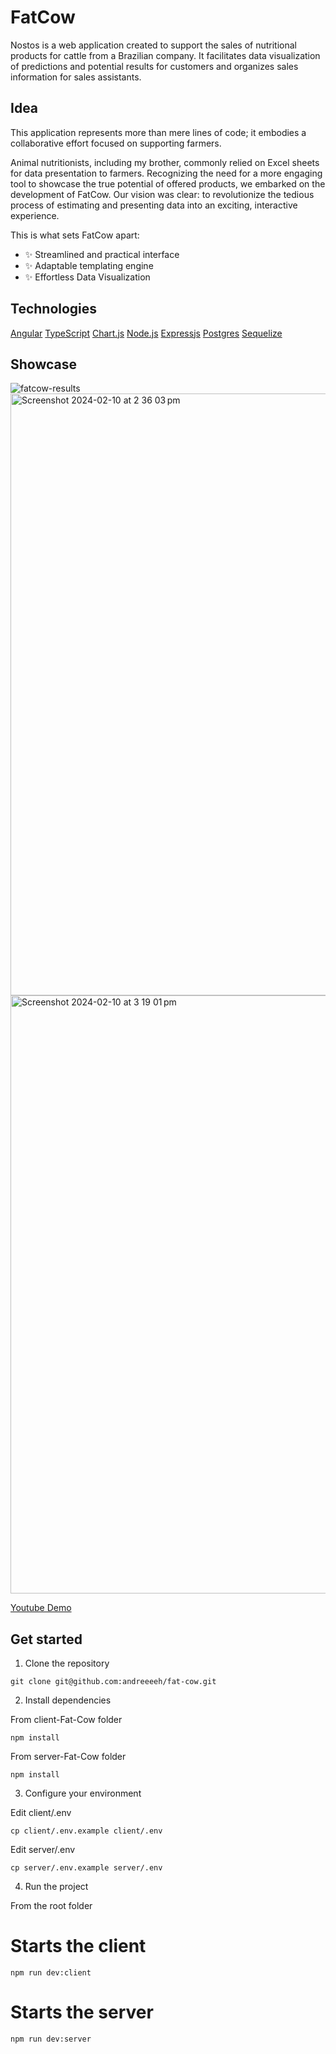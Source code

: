 # FatCow

Nostos is a web application created to support the sales of nutritional products for cattle from a Brazilian company. It facilitates data visualization of predictions and potential results for customers and organizes sales information for sales assistants.

## Idea

This application represents more than mere lines of code; it embodies a collaborative effort focused on supporting farmers.

Animal nutritionists, including my brother, commonly relied on Excel sheets for data presentation to farmers. Recognizing the need for a more engaging tool to showcase the true potential of offered products, we embarked on the development of FatCow. Our vision was clear: to revolutionize the tedious process of estimating and presenting data into an exciting, interactive experience.

This is what sets FatCow apart:

- ✨ Streamlined and practical interface
- ✨ Adaptable templating engine
- ✨ Effortless Data Visualization

## Technologies

[Angular](https://angular.io/)
[TypeScript](https://www.typescriptlang.org/)
[Chart.js](https://www.chartjs.org/)
[Node.js](https://nodejs.org/en)
[Expressjs](https://expressjs.com/)
[Postgres](https://postgresapp.com/)
[Sequelize](https://sequelize.org/)

## Showcase

![fatcow-results](https://github.com/andreeeeh/fat-cow/assets/144232373/c8687345-6d28-499d-86e8-bf628c6a55f8)
<img width="963" alt="Screenshot 2024-02-10 at 2 36 03 pm" src="https://github.com/andreeeeh/fat-cow/assets/144232373/01ba39fc-3040-413a-b781-7a873a322685">
<img width="957" alt="Screenshot 2024-02-10 at 3 19 01 pm" src="https://github.com/andreeeeh/fat-cow/assets/144232373/b74094bd-31b9-457f-bc0c-53894de916d4">

[Youtube Demo](https://youtu.be/FN3KCPdKtjk)
## Get started

1. Clone the repository
```
git clone git@github.com:andreeeeh/fat-cow.git
```
2. Install dependencies

From client-Fat-Cow folder
```
npm install
```
From server-Fat-Cow folder
```
npm install
```

3. Configure your environment
   
Edit client/.env
```
cp client/.env.example client/.env
```
Edit server/.env
```
cp server/.env.example server/.env
```

4. Run the project

From the root folder
# Starts the client
```
npm run dev:client
```
# Starts the server
```
npm run dev:server
```
